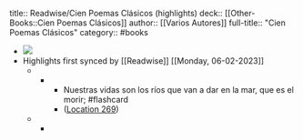 title:: Readwise/Cien Poemas Clásicos (highlights)
deck:: [[Other-Books::Cien Poemas Clásicos]]
author:: [[Varios Autores]]
full-title:: "Cien Poemas Clásicos"
category:: #books

- ![](https://images-na.ssl-images-amazon.com/images/I/413850xeVyL._SL200_.jpg)
- Highlights first synced by [[Readwise]] [[Monday, 06-02-2023]]
	- -
		- Nuestras vidas son los ríos que van a dar en la mar, que es el morir; #flashcard
		- ([Location 269](https://readwise.io/to_kindle?action=open&asin=B013THEDJO&location=269))
	- -